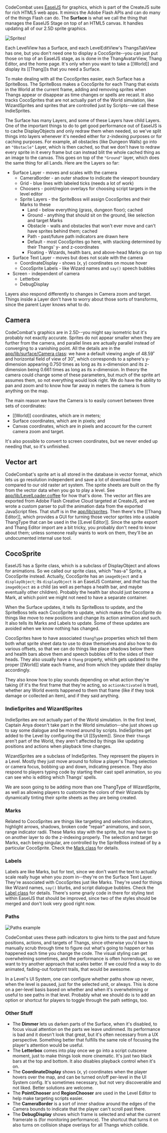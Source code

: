 CodeCombat uses [EaselJS](http://www.createjs.com/#!/EaselJS) for graphics, which is part of the CreateJS suite for rich HTML5 web apps. It mimics the Adobe Flash APIs and can do many of the things Flash can do. The **Surface** is what we call the thing that manages the EaselJS Stage on top of an HTML5 canvas. It handles updating all of our 2.5D sprite graphics.

![Sprites!](https://dl.dropboxusercontent.com/u/138899/GitHub%20Wikis/surface_00.png)

Each LevelView has a Surface, and each LevelEditView's ThangsTabView has one, but you don't need one to display a CocoSprite--you can just put those on top of an EaselJS stage, as is done in the ThangAvatarView, Thang Editor, and the home page. It's only when you want to take a [[World]] and display its [[Thang]]s that you need a Surface.

To make dealing with all the CocoSprites easier, each Surface has a SpriteBoss. The SpriteBoss makes a CocoSprite for each Thang that exists in the World at the current frame, adding and removing sprites when Thangs appear or disappear as time changes or spells are recast. It also tracks CocoSprites that are not actually part of the World simulation, like WizardSprites and sprites that are controlled just by Scripts--we call these IndieSprites.

The Surface has many Layers, and some of these Layers have child Layers. One of the important things to do to get good performance out of EaselJS is to cache DisplayObjects and only redraw them when needed, so we've split things into layers whenever it's needed either for z-indexing purposes or for caching purposes. For example, all obstacles (like Dungeon Walls) go into an `"Obstacle"` Layer, which is then cached, so that we don't have to redraw every sprite in it every frame but can instead blit the whole cached thing as an image to the canvas. This goes on top of the `"Ground"` layer, which does the same thing for all Lands. Here are the Layers so far:

* Surface Layer - moves and scales with the camera
    * CameraBorder - an outer shadow to indicate the viewport boundary
    * Grid - blue lines with labeled ticks (needs a lot of work)
    * Choosers - point/region overlays for choosing script targets in the level editor
    * Sprite Layers - the SpriteBoss will assign CocoSprites and their Marks to these
        * Land - below everything (grass, dungeon floor); cached
        * Ground - anything that should sit on the ground, like selection and target Marks
        * Obstacle - walls and obstacles that won't ever move and can't have sprites behind them; cached
        * Path - past/future path indicators are drawn here
        * Default - most CocoSprites go here, with stacking determined by their Thangs' y- and z-coordinates
        * Floating - Wizards, health bars, and above-head Marks go on top
* Surface Text Layer - moves but does not scale with the camera
    * CoordinateDisplay - shows (x, y) coordinates on mouse hover
    * CocoSprite Labels - like Wizard names and `say()` speech bubbles
* Screen - independent of camera
    * Letterbox
    * DebugDisplay

Layers also respond differently to changes in Camera zoom and target. Things inside a Layer don't have to worry about those sorts of transforms, since the parent Layer knows what to do.

## Camera

CodeCombat's graphics are in 2.5D--you might say isometric but it's probably not exactly accurate. Sprites do not appear smaller when they are further from the camera, and parallel lines are actually parallel instead of converging to a vanishing point. All the details are in the [app/lib/surface/Camera class](https://github.com/codecombat/codecombat/blob/master/app/lib/surface/Camera.coffee): we have a default viewing angle of 48.59˚ and horizontal field of view of 30˚, which corresponds to a sphere's y-dimension appearing 0.750 times as long as its x-dimension and its z-dimension being 0.661 times as long as its x-dimension. In theory the camera could change some of these parameters, but much of the sprite art assumes them, so not everything would look right. We do have the ability to pan and zoom and to know how far away in meters the camera is from anything on the map.

The main reason we have the Camera is to easily convert between three sets of coordinates:

* [[World]] coordinates, which are in meters;
* Surface coordinates, which are in pixels; and
* Canvas coordinates, which are in pixels and account for the current camera zoom and target.

It's also possible to convert to screen coordinates, but we never ended up needing that, so it's unfinished.

## Vector art

CodeCombat's sprite art is all stored in the database in vector format, which lets us go resolution independent and save a lot of download time compared to our old raster art system. The sprite sheets are built on the fly from the vector data when you go to play a level. See [app/lib/LevelLoader.coffee](https://github.com/codecombat/codecombat/blob/master/app/lib/LevelLoader.coffee) for how that's done. The vector art files are exported from Adobe Flash Creative Cloud targeted at CreateJS, and we wrote a custom parser to pull the animation data from the exported JavaScript files. That stuff is in the [app/lib/sprites](https://github.com/codecombat/codecombat/blob/master/app/lib/sprites). Then there's the [[Thang Editor]], which provides a GUI for turning those vector sprites into a usable ThangType that can be used in the [[Level Editor]]. Since the sprite export and Thang Editor import are a bit tricky, you probably don't need to know about them; unless someone really wants to work on them, they'll be an undocumented internal use tool.

## CocoSprite

EaselJS has a Sprite class, which is a subclass of DisplayObject and allows for animations. So we called our sprite class, which "has-a" Sprite, a CocoSprite instead. Actually, CocoSprite has an `imageObject` and a `displayObject`; its `displayObject` is an EaselJS Container, and *that* has the `imageObject` as a child (as well as perhaps a health bar, and maybe eventually other children). Probably the health bar should just become a Mark, at which point we might not need to have a separate container.

When the Surface updates, it tells its SpriteBoss to update, and the SpriteBoss tells each CocoSprite to update, which makes the CocoSprite do things like move to new positions and change its action animation and such. It also tells its Marks and Labels to update. Some of these updates are avoided when we know nothing has changed.

CocoSprites have to have associated `thangType` properties which tell them both what sprite sheet data to use to draw themselves and also how to do various offsets, so that we can do things like place shadows below them and health bars above them and speech bubbles off to the sides of their heads. They also usually have a `thang` property, which gets updated to the proper [[World]] state each frame, and from which they update their display accordingly.

They also know how to play sounds depending on what action they're taking (if it's the first frame that they're acting, so `actionActivated` is true), whether any World events happened to them that frame (like if they took damage or collected an item), and if they said anything.

### IndieSprites and WizardSprites

IndieSprites are not actually part of the World simulation. In the first level, Captain Anya doesn't take part in the World simulation--she just shows up to say some dialogue and be moved around by scripts. IndieSprites get added to the Level by configuring the UI [[System]]. Since their `thang`s aren't part of the World, they aren't affected by things like updating positions and actions when playback time changes.

WizardSprites are a subclass of IndieSprites. They represent the players in a Level. Mostly they just move around to follow a player's Thang selection or camera focus, bobbing up and down, indicating presence. They also respond to players typing code by starting their cast spell animation, so you can see who is editing which Thangs' spells.

We are soon going to be adding more than one ThangType of WizardSprite, as well as allowing players to customize the colors of their Wizards by dynamically tinting their sprite sheets as they are being created.

### Marks

Related to CocoSprites are things like targeting and selection indicators, highlight arrows, shadows, broken code "repair" animations, and soon, range indicator radii. These Marks stay with the sprite, but may have to go on another layer to do the z-indexing properly. The selection and target Marks, each being singular, are controlled by the SpriteBoss instead of by a particular CocoSprite. Check the [Mark class](https://github.com/codecombat/codecombat/blob/master/app/lib/surface/Mark.coffee) for details.

### Labels

Labels are like Marks, but for text, since we don't want the text to actually scale really huge when you zoom in--they're on the Surface Text Layer. They're associated with CocoSprites just like Marks. They're used for things like Wizard names, `say()` blurbs, and script dialogue bubbles. Check the [Label class](https://github.com/codecombat/codecombat/blob/master/app/lib/surface/Label.coffee) for details. There's some gnarly code in there for styling text within EaselJS that should be improved, since two of the styles should be merged and don't look very good right now.

### Paths

![Paths example](https://dl.dropboxusercontent.com/u/138899/GitHub%20Wikis/surface_01.png)

CodeCombat uses these path indicators to give hints to the past and future positions, actions, and targets of Thangs, since otherwise you'd have to manually scrub through time to figure out what's going to happen or has happened each time you change the code. The visual styling can get overwhelming sometimes, and the performance is often horrendous, so we want to try another approach that scales better. If we could find a way to do animated, fading-out footprint trails, that would be awesome.

In a Level's UI System, one can configure whether paths show up never, when the level is paused, just for the selected unit, or always. This is done on a per-level basis based on whether and when it's overwhelming or useful to see paths in that level. Probably what we should do is to add an option or shortcut for players to toggle through the path settings, too.

### Other Stuff

* The **Dimmer** lets us darken parts of the Surface, when it's disabled, to focus visual attention on the parts we leave undimmed. Its performance is bad and it doesn't look that great, but it's often necessary from a UX perspective. Something better that fulfills the same role of focusing the player's attention would be useful.
* The **Letterbox** comes into play once we go into a script cutscene moment, just to make things look more cinematic. It's just two black bars at the top and bottom. It also disables playback control when it's on.
* The **CoordinateDisplay** shows (x, y) coordinates when the player hovers over the map, and can be turned on/off per-level in the UI System config. It's sometimes necessary, but not very discoverable and not liked. Better solutions are welcome.
* The **PointChooser** and **RegionChooser** are used in the Level Editor to help make targeting scripts easier.
* The **CameraBorder** is a sort of inner shadow around the edges of the Camera bounds to indicate that the player can't scroll past there.
* The **DebugDisplay** shows which frame is selected and what the current framerate is (for monitoring performance). The shortcut that turns it on also turns on collision shape overlays for all Thangs which collide.